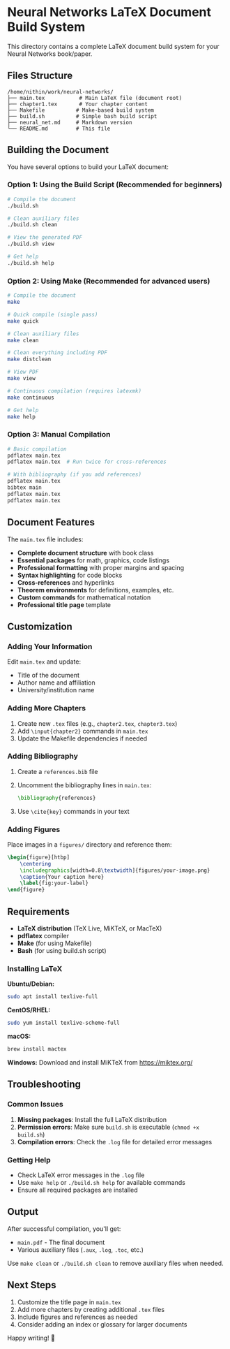 # Neural Networks LaTeX Document Build System

This directory contains a complete LaTeX document build system for your Neural Networks book/paper.

## Files Structure

```
/home/nithin/work/neural-networks/
├── main.tex           # Main LaTeX file (document root)
├── chapter1.tex       # Your chapter content
├── Makefile          # Make-based build system
├── build.sh          # Simple bash build script
├── neural_net.md     # Markdown version
└── README.md         # This file
```

## Building the Document

You have several options to build your LaTeX document:

### Option 1: Using the Build Script (Recommended for beginners)

```bash
# Compile the document
./build.sh

# Clean auxiliary files
./build.sh clean

# View the generated PDF
./build.sh view

# Get help
./build.sh help
```

### Option 2: Using Make (Recommended for advanced users)

```bash
# Compile the document
make

# Quick compile (single pass)
make quick

# Clean auxiliary files
make clean

# Clean everything including PDF
make distclean

# View PDF
make view

# Continuous compilation (requires latexmk)
make continuous

# Get help
make help
```

### Option 3: Manual Compilation

```bash
# Basic compilation
pdflatex main.tex
pdflatex main.tex  # Run twice for cross-references

# With bibliography (if you add references)
pdflatex main.tex
bibtex main
pdflatex main.tex
pdflatex main.tex
```

## Document Features

The `main.tex` file includes:

- **Complete document structure** with book class
- **Essential packages** for math, graphics, code listings
- **Professional formatting** with proper margins and spacing
- **Syntax highlighting** for code blocks
- **Cross-references** and hyperlinks
- **Theorem environments** for definitions, examples, etc.
- **Custom commands** for mathematical notation
- **Professional title page** template

## Customization

### Adding Your Information

Edit `main.tex` and update:

- Title of the document
- Author name and affiliation
- University/institution name

### Adding More Chapters

1. Create new `.tex` files (e.g., `chapter2.tex`, `chapter3.tex`)
2. Add `\input{chapter2}` commands in `main.tex`
3. Update the Makefile dependencies if needed

### Adding Bibliography

1. Create a `references.bib` file
2. Uncomment the bibliography lines in `main.tex`:

   ```latex
   \bibliography{references}
   ```

3. Use `\cite{key}` commands in your text

### Adding Figures

Place images in a `figures/` directory and reference them:

```latex
\begin{figure}[htbp]
    \centering
    \includegraphics[width=0.8\textwidth]{figures/your-image.png}
    \caption{Your caption here}
    \label{fig:your-label}
\end{figure}
```

## Requirements

- **LaTeX distribution** (TeX Live, MiKTeX, or MacTeX)
- **pdflatex** compiler
- **Make** (for using Makefile)
- **Bash** (for using build.sh script)

### Installing LaTeX

**Ubuntu/Debian:**

```bash
sudo apt install texlive-full
```

**CentOS/RHEL:**

```bash
sudo yum install texlive-scheme-full
```

**macOS:**

```bash
brew install mactex
```

**Windows:**
Download and install MiKTeX from <https://miktex.org/>

## Troubleshooting

### Common Issues

1. **Missing packages**: Install the full LaTeX distribution
2. **Permission errors**: Make sure `build.sh` is executable (`chmod +x build.sh`)
3. **Compilation errors**: Check the `.log` file for detailed error messages

### Getting Help

- Check LaTeX error messages in the `.log` file
- Use `make help` or `./build.sh help` for available commands
- Ensure all required packages are installed

## Output

After successful compilation, you'll get:

- `main.pdf` - The final document
- Various auxiliary files (`.aux`, `.log`, `.toc`, etc.)

Use `make clean` or `./build.sh clean` to remove auxiliary files when needed.

## Next Steps

1. Customize the title page in `main.tex`
2. Add more chapters by creating additional `.tex` files
3. Include figures and references as needed
4. Consider adding an index or glossary for larger documents

Happy writing! 📝
